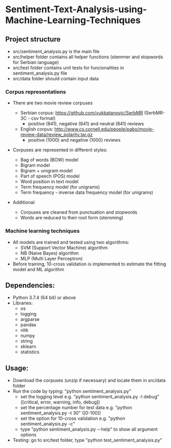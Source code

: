 # Sentiment-Text-Analysis-using-Machine-Learning-Techniques

## Project structure
- src/sentiment_analysis.py is the main file
- src/helper folder contains all helper functions (stemmer and stopwords for Serbian language)
- src/test folder contains unit tests for funcionalities in sentiment_analysis.py file
- src/data folder should contain input data

### Corpus representations
- There are two movie review corpuses
  - Serbian corpus: https://github.com/vukbatanovic/SerbMR (SerbMR-3C - csv format)
    - positive (841), negative (841) and neutral (841) reviews
  - English corpus: http://www.cs.cornell.edu/people/pabo/movie-review-data/review_polarity.tar.gz
    - positive (1000) and negative (1000) reviews

- Corpuses are represented in different styles:
  - Bag of words (BOW) model
  - Bigram model
  - Bigram + unigram model
  - Part of speech (POS) model
  - Word position in text model
  - Term frequency model (for unigrams)
  - Term frequency - inverse data frequency model (for unigrams)

- Additional:
  - Corpuses are cleaned from punctuation and stopwords
  - Words are reduced to their root form (stemming)

### Machine learning techniques
- All models are trained and tested using two algorithms:
  - SVM (Support Vector Machine) algorithm
  - NB (Naive Bayes) algorithm
  - MLP (Multi Layer Perceptron)
- Before training, 10-cross validation is implemented to estimate the fitting model and ML algorithm

## Dependencies:
- Python 3.7.4 (64 bit) or above
- Libraries:
  - os
  - logging
  - argparse
  - pandas
  - nltk
  - numpy
  - string
  - sklearn
  - statistics

## Usage:
- Download the corpuses (unzip if necessary) and locate them in src/data folder
- Run the code by typing: "python sentiment_analysis.py"
  - set the logging level e.g. "python sentiment_analysis.py -l debug" ([critical, error, warning, info, debug])
  - set the percentage number for test data e.g. "python sentiment_analysis.py -t 30" ([0-100])
  - set the option for 10-cross validation e.g. "python sentiment_analysis.py -c"
  - type "python sentiment_analysis.py --help" to show all argument options
- Testing: go to src/test folder, type "python test_sentiment_analysis.py"
